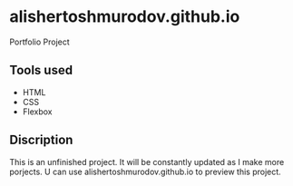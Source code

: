 # alishertoshmurodov.github.io
 Portfolio Project

## Tools used
- HTML
- CSS
- Flexbox

##  Discription
This is an unfinished project. It will be constantly updated as I make more porjects. 
U can use alishertoshmurodov.github.io to preview this project.
